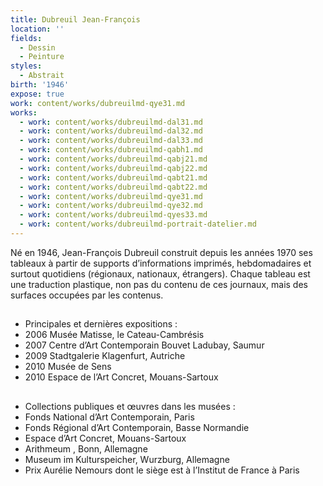 ```yaml
---
title: Dubreuil Jean-François
location: ''
fields:
  - Dessin
  - Peinture
styles:
  - Abstrait
birth: '1946'
expose: true
work: content/works/dubreuilmd-qye31.md
works:
  - work: content/works/dubreuilmd-dal31.md
  - work: content/works/dubreuilmd-dal32.md
  - work: content/works/dubreuilmd-dal33.md
  - work: content/works/dubreuilmd-qabh1.md
  - work: content/works/dubreuilmd-qabj21.md
  - work: content/works/dubreuilmd-qabj22.md
  - work: content/works/dubreuilmd-qabt21.md
  - work: content/works/dubreuilmd-qabt22.md
  - work: content/works/dubreuilmd-qye31.md
  - work: content/works/dubreuilmd-qye32.md
  - work: content/works/dubreuilmd-qyes33.md
  - work: content/works/dubreuilmd-portrait-datelier.md
---
```


Né en 1946, Jean-François Dubreuil construit depuis les années 1970 ses tableaux à partir de supports d’informations imprimés, hebdomadaires et surtout quotidiens (régionaux, nationaux, étrangers). Chaque tableau est une traduction plastique, non pas du contenu de ces journaux, mais des surfaces occupées par les contenus.

##

* Principales et dernières expositions :
* 2006 Musée Matisse, le Cateau-Cambrésis
* 2007 Centre d’Art Contemporain Bouvet Ladubay, Saumur
* 2009 Stadtgalerie Klagenfurt, Autriche
* 2010 Musée de Sens
* 2010 Espace de l’Art Concret, Mouans-Sartoux

##

* Collections publiques et œuvres dans les musées :
* Fonds National d’Art Contemporain, Paris
* Fonds Régional d’Art Contemporain, Basse Normandie
* Espace d’Art Concret, Mouans-Sartoux
* Arithmeum , Bonn, Allemagne
* Museum im Kulturspeicher, Wurzburg, Allemagne
* Prix Aurélie Nemours dont le siège est à l’Institut de France à Paris
